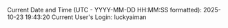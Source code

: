 Current Date and Time (UTC - YYYY-MM-DD HH:MM:SS formatted): 2025-10-23 19:43:20
Current User's Login: luckyaiman
